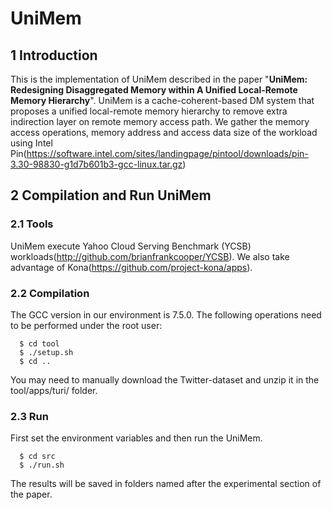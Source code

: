 # UniMem
## 1 Introduction
This is the implementation of UniMem described in the paper "**UniMem: Redesigning Disaggregated Memory within A Unified Local-Remote Memory Hierarchy**". UniMem is a cache-coherent-based DM system that proposes a unified local-remote memory hierarchy to remove extra indirection layer on remote memory access path.
We gather the memory access operations, memory address and access data size of the workload using Intel Pin(https://software.intel.com/sites/landingpage/pintool/downloads/pin-3.30-98830-g1d7b601b3-gcc-linux.tar.gz)

## 2 Compilation and Run UniMem
### 2.1 Tools
UniMem execute Yahoo Cloud Serving Benchmark (YCSB) workloads(http://github.com/brianfrankcooper/YCSB).
We also take advantage of Kona(https://github.com/project-kona/apps).

### 2.2 Compilation
The GCC version in our environment is 7.5.0.
The following operations need to be performed under the root user:
```
  $ cd tool
  $ ./setup.sh
  $ cd ..
```
You may need to manually download the Twitter-dataset and unzip it in the tool/apps/turi/ folder.

### 2.3 Run
First set the environment variables and then run the UniMem.
```
  $ cd src
  $ ./run.sh
```
The results will be saved in folders named after the experimental section of the paper.
